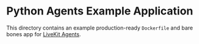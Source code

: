 # Python Agents Example Application

This directory contains an example production-ready `Dockerfile` and bare bones app for [LiveKit Agents](https://github.com/livekit/agents).